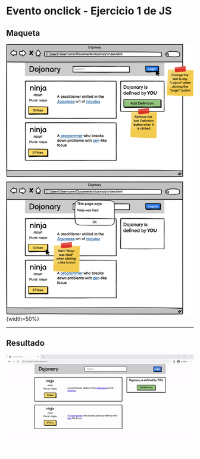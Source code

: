 # Evento onclick - Ejercicio 1 de JS
## Maqueta

![Maqueta](./screenshots/maqueta.png){width=50%}

-----------------------------------

## Resultado

![Resultado](./screenshots/result.gif)
